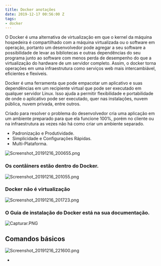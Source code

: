 ```yaml
---
title: Docker anotações
date: 2019-12-17 00:56:00 Z
tags:
- docker
---
```


<head>
<link href="https://stackpath.bootstrapcdn.com/bootstrap/4.4.1/css/bootstrap.min.css" rel="stylesheet" integrity="sha384-Vkoo8x4CGsO3+Hhxv8T/Q5PaXtkKtu6ug5TOeNV6gBiFeWPGFN9MuhOf23Q9Ifjh" crossorigin="anonymous">
</head>
<div class="container">
O Docker é uma alternativa de virtualização em que o kernel da máquina hospedeira é compartilhado com a máquina virtualizada ou o software em operação, portanto um desenvolvedor pode agregar a seu software a possibilidade de levar as bibliotecas e outras dependências do seu programa junto ao software com menos perda de desempenho do que a virtualização do hardware de um servidor completo. Assim, o docker torna operações em uma infraestrutura como serviços web mais intercambiável, eficientes e flexíveis.

Docker é uma ferramenta que pode empacotar um aplicativo e suas dependências em um recipiente virtual que pode ser executado em qualquer servidor Linux. Isso ajuda a permitir flexibilidade e portabilidade de onde o aplicativo pode ser executado, quer nas instalações, nuvem pública, nuvem privada, entre outros.

Criado para resolver o problema do desenvolvedor cria uma aplicação em um ambiente preparado para que ela funcione 100%, porém no cliente ou na infraestrutura as vezes não há como criar um ambiente separado.

* Padronização e Produtividade.
* Simplicidade e Configurações Rápidas.
* Multi-Plataforma.

![Screenshot_20191216_200655.png](/uploads/Screenshot_20191216_200655.png)
### **Os contâiners estão dentro do Docker.**

![Screenshot_20191216_201055.png](/uploads/Screenshot_20191216_201055.png)

### **Docker não é virtualização**

![Screenshot_20191216_201723.png](/uploads/Screenshot_20191216_201723.png)

### O Guia de instalação do Docker está na sua documentação.
![Capturar.PNG](/uploads/Capturar.PNG)
## **Comandos básicos**

![Screenshot_20191216_221600.png](/uploads/Screenshot_20191216_221600.png)

-
</div>
